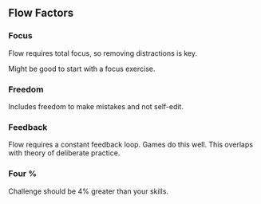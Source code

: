 ## Flow Factors

### Focus

Flow requires total focus, so removing distractions is key.

Might be good to start with a focus exercise.

### Freedom

Includes freedom to make mistakes and not self-edit.

### Feedback

Flow requires a constant feedback loop. Games do this well. This overlaps with theory of deliberate practice.

### Four %

Challenge should be 4% greater than your skills.
